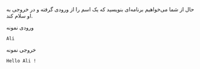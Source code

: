 حال از شما می‌خواهیم برنامه‌ای بنویسید که یک اسم را از ورودی گرفته و در خروجی به او سلام کند.

ورودی نمونه

```angular2html
Ali
```

خروجی نمونه

```angular2html
Hello Ali !
```